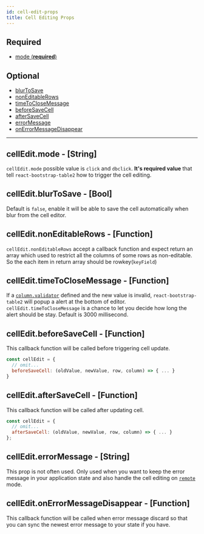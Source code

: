 ```yaml
---
id: cell-edit-props
title: Cell Editing Props
---
```


## Required
* [mode (**required**)](#celleditmode-string)

## Optional
* [blurToSave](#celleditblurtosave-bool)
* [nonEditableRows](#celleditnoneditablerows-function)
* [timeToCloseMessage](#celledittimetoclosemessage-function)
* [beforeSaveCell](#celleditbeforesavecell-function)
* [afterSaveCell](#celleditaftersavecell-function)
* [errorMessage](#cellediterrormessage-string)
* [onErrorMessageDisappear](#celleditonerrormessagedisappear-function)

-----

## cellEdit.mode - [String]
`cellEdit.mode` possible value is `click` and `dbclick`. **It's required value** that tell `react-bootstrap-table2` how to trigger the cell editing.

## cellEdit.blurToSave - [Bool]
Default is `false`, enable it will be able to save the cell automatically when blur from the cell editor.

## cellEdit.nonEditableRows - [Function]
`cellEdit.nonEditableRows` accept a callback function and expect return an array which used to restrict all the columns of some rows as non-editable. So the each item in return array should be rowkey(`keyField`)

## cellEdit.timeToCloseMessage - [Function]
If a [`column.validator`](./column-props.html#columnvalidator-function) defined and the new value is invalid, `react-bootstrap-table2` will popup a alert at the bottom of editor. `cellEdit.timeToCloseMessage` is a chance to let you decide how long the alert should be stay. Default is 3000 millisecond.

## cellEdit.beforeSaveCell - [Function]
This callback function will be called before triggering cell update.

```js
const cellEdit = {
  // omit...
  beforeSaveCell: (oldValue, newValue, row, column) => { ... }
}
```

## cellEdit.afterSaveCell - [Function]
This callback function will be called after updating cell.

```js
const cellEdit = {
  // omit...
  afterSaveCell: (oldValue, newValue, row, column) => { ... }
};
```

## cellEdit.errorMessage - [String]
This prop is not often used. Only used when you want to keep the error message in your application state and also handle the cell editing on [`remote`](./table-props.html#remote-bool-object) mode.

## cellEdit.onErrorMessageDisappear - [Function]
This callback function will be called when error message discard so that you can sync the newest error message to your state if you have.